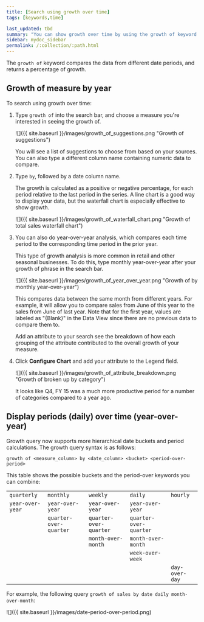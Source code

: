 ```yaml
---
title: [Search using growth over time]
tags: [keywords,time]

last_updated: tbd
summary: "You can show growth over time by using the growth of keyword in your search. "
sidebar: mydoc_sidebar
permalink: /:collection/:path.html
---
```

The `growth of` keyword compares the data from different date periods, and
returns a percentage of growth.

## Growth of measure by year

To search using growth over time:

1. Type `growth of` into the search bar, and choose a measure you're interested in seeing the growth of.

     ![]({{ site.baseurl }}/images/growth_of_suggestions.png "Growth of suggestions")

    You will see a list of suggestions to choose from based on your sources. You
    can also type a different column name containing numeric data to compare.

2. Type `by`, followed by a date column name.

    The growth is calculated as a positive or negative percentage, for each
    period relative to the last period in the series. A line chart is a good
    way to display your data, but the waterfall chart is especially effective
    to show growth.

   ![]({{ site.baseurl }}/images/growth_of_waterfall_chart.png "Growth of  total sales waterfall chart")


4. You can also do year-over-year analysis, which compares each time period to the corresponding time period in the prior year.

    This type of growth analysis is more common in retail and other seasonal
    businesses. To do this, type monthly year-over-year after your growth of phrase
    in the search bar.

    ![]({{ site.baseurl }}/images/growth_of_year_over_year.png "Growth of by monthly year-over-year")

    This compares data between the same month from different years. For example,
    it will allow you to compare sales from June of this year to the sales from
    June of last year. Note that for the first year, values are labeled as
    "\{Blank\}" in the Data View since there are no previous data to compare
    them to.

    Add an attribute to your search see the breakdown of how each grouping of
    the attribute contributed to the overall growth of your measure.

5. Click **Configure Chart** and add your attribute to the Legend field.

   ![]({{ site.baseurl }}/images/growth_of_attribute_breakdown.png "Growth of broken up by category")

    It looks like Q4, FY 15 was a much more productive period for a number of
    categories compared to a year ago.

## Display periods (daily) over time (year-over-year)

Growth query now supports more hierarchical date buckets and period
calculations. The growth query syntax is as follows:


`growth of <measure_column> by <date_column> <bucket> <period-over-period>`

This table shows the possible buckets and the period-over keywords you can
combine:

<table>
  <tr>
    <td><code>quarterly</code></td>
    <td><code>monthly</code></td>
    <td><code>weekly</code></td>
    <td><code>daily</code></td>
    <td><code>hourly</code></td>
  </tr>
  <tr>
    <td><code>year-over-year</code></td>
    <td><code>year-over-year</code></td>
    <td><code>year-over-year</code></td>
    <td><code>year-over-year</code></td>
    <td></td>
  </tr>
  <tr>
    <td></td>
    <td><code>quarter-over-quarter</code></td>
    <td><code>quarter-over-quarter</code></td>
    <td><code>quarter-over-quarter</code></td>
    <td></td>
  </tr>
  <tr>
    <td></td>
    <td></td>
    <td><code>month-over-month</code></td>
    <td><code>month-over-month</code></td>
    <td></td>
  </tr>
  <tr>
    <td></td>
    <td></td>
    <td></td>
    <td><code>week-over-week</code></td>
    <td></td>
  </tr>
  <tr>
    <td></td>
    <td></td>
    <td></td>
    <td></td>
    <td><code>day-over-day</code></td>
  </tr>
</table>

For example, the following query `growth of sales by date daily month-over-month`:

![]({{ site.baseurl }}/images/date-period-over-period.png)
